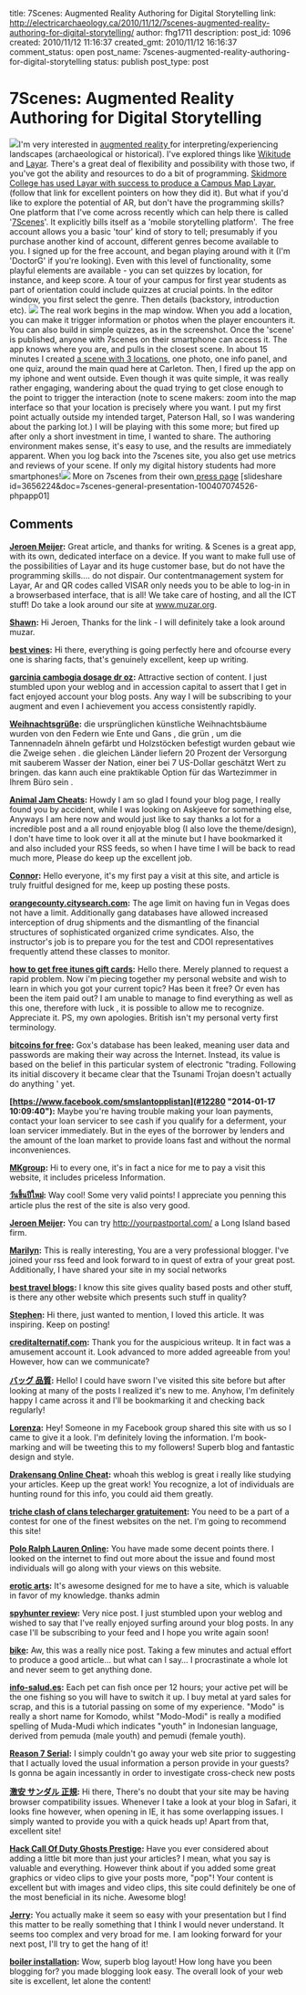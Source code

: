 title: 7Scenes: Augmented Reality Authoring for Digital Storytelling
link: http://electricarchaeology.ca/2010/11/12/7scenes-augmented-reality-authoring-for-digital-storytelling/
author: fhg1711
description: 
post_id: 1096
created: 2010/11/12 11:16:37
created_gmt: 2010/11/12 16:16:37
comment_status: open
post_name: 7scenes-augmented-reality-authoring-for-digital-storytelling
status: publish
post_type: post

# 7Scenes: Augmented Reality Authoring for Digital Storytelling

![](http://cms.7scenes.com/sites/default/files/iPhoneSatellite.png)I'm very interested in [augmented reality ](http://en.wikipedia.org/wiki/Augmented_reality)for interpreting/experiencing landscapes (archaeological or historical). I've explored things like [Wikitude ](http://www.wikitude.org/)and [Layar](http://www.layar.com/). There's a great deal of flexibility and possibility with those two, if you've got the ability and resources to do a bit of programming. [Skidmore College has used Layar with success to produce a Campus Map Layar.](http://academics.skidmore.edu/blogs/onlocation/2010/10/21/augmenting-reality/) (follow that link for excellent pointers on how they did it). But what if you'd like to explore the potential of AR, but don't have the programming skills? One platform that I've come across recently which can help there is called '[7Scenes](http://7scenes.com/)'. It explicitly bills itself as a 'mobile storytelling platform'.  The free account allows you a basic 'tour' kind of story to tell; presumably if you purchase another kind of account, different genres become available to you. I signed up for the free account, and began playing around with it (I'm 'DoctorG' if you're looking). Even with this level of functionality, some playful elements are available - you can set quizzes by location, for instance, and keep score. A tour of your campus for first year students as part of orientation could include quizzes at crucial points. In the editor window, you first select the genre. Then details (backstory, introduction etc). ![](http://electricarchaeologist.files.wordpress.com/2010/11/7scenes-editor.png?w=300) The real work begins in the map window. When you add a location, you can make it trigger information or photos when the player encounters it. You can also build in simple quizzes, as in the screenshot. Once the 'scene' is published, anyone with 7scenes on their smartphone can access it. The app knows where you are, and pulls in the closest scene. In about 15 minutes I created [a scene with 3 locations](7scenes.com/scene/722852), one photo, one info panel, and one quiz, around the main quad here at Carleton. Then, I fired up the app on my iphone and went outside. Even though it was quite simple, it was really rather engaging, wandering about the quad trying to get close enough to the point to trigger the interaction (note to scene makers: zoom into the map interface so that your location is precisely where you want. I put my first point actually outside my intended target, Paterson Hall, so I was wandering about the parking lot.) I will be playing with this some more; but fired up after only a short investment in time, I wanted to share. The authoring environment makes sense, it's easy to use, and the results are immediately apparent. When you log back into the 7scenes site, you also get use metrics and reviews of your scene. If only my digital history students had more smartphones!![](http://electricarchaeologist.files.wordpress.com/2010/11/7scenes-myscenes.png?w=300) More on 7scenes from their own[ press page](7scenes.com/press) [slideshare id=3656224&doc=7scenes-general-presentation-100407074526-phpapp01]

## Comments

**[Jeroen Meijer](#3782 "2010-11-12 11:42:41"):** Great article, and thanks for writing. & Scenes is a great app, with its own, dedicated interface on a device. If you want to make full use of the possibilities of Layar and its huge customer base, but do not have the programming skills.... do not dispair. Our contentmanagement system for Layar, Ar and QR codes called VISAR only needs you to be able to log-in in a browserbased interface, that is all! We take care of hosting, and all the ICT stuff! Do take a look around our site at www.muzar.org.

**[Shawn](#3784 "2010-11-12 14:12:48"):** Hi Jeroen, Thanks for the link - I will definitely take a look around muzar.

**[best vines](#11426 "2013-12-04 20:24:03"):** Hi there, everything is going perfectly here and ofcourse every one is sharing facts, that's genuinely excellent, keep up writing.

**[garcinia cambogia dosage dr oz](#11019 "2013-11-10 10:38:25"):** Attractive section of content. I just stumbled upon your weblog and in accession capital to assert that I get in fact enjoyed account your blog posts. Any way I will be subscribing to your augment and even I achievement you access consistently rapidly.

**[Weihnachtsgrüße](#11273 "2013-11-28 03:10:48"):** die ursprünglichen künstliche Weihnachtsbäume wurden von den Federn wie Ente und Gans , die grün , um die Tannennadeln ähneln gefärbt und Holzstöcken befestigt wurden gebaut wie die Zweige sehen . die gleichen Länder liefern 20 Prozent der Versorgung mit sauberem Wasser der Nation, einer bei 7 US-Dollar geschätzt Wert zu bringen. das kann auch eine praktikable Option für das Wartezimmer in Ihrem Büro sein .

**[Animal Jam Cheats](#12257 "2014-01-16 20:35:46"):** Howdy I am so glad I found your blog page, I really found you by accident, while I was looking on Askjeeve for something else, Anyways I am here now and would just like to say thanks a lot for a incredible post and a all round enjoyable blog (I also love the theme/design), I don't have time to look over it all at the minute but I have bookmarked it and also included your RSS feeds, so when I have time I will be back to read much more, Please do keep up the excellent job.

**[Connor](#11013 "2013-11-09 15:52:29"):** Hello everyone, it's my first pay a visit at this site, and article is truly fruitful designed for me, keep up posting these posts.

**[orangecounty.citysearch.com](#11906 "2013-12-27 10:21:51"):** The age limit on having fun in Vegas does not have a limit. Additionally gang databases have allowed increased interception of drug shipments and the dismantling of the financial structures of sophisticated organized crime syndicates. Also, the instructor's job is to prepare you for the test and CDOI representatives frequently attend these classes to monitor.

**[how to get free itunes gift cards](#11031 "2013-11-11 22:43:05"):** Hello there. Merely planned to request a rapid problem. Now i'm piecing together my personal website and wish to learn in which you got your current topic? Has been it free? Or even has been the item paid out? I am unable to manage to find everything as well as this one, therefore with luck , it is possible to allow me to recognize. Appreciate it. PS, my own apologies. British isn't my personal verty first terminology.

**[bitcoins for free](#11274 "2013-11-28 04:37:32"):** Gox's database has been leaked, meaning user data and passwords are making their way across the Internet. Instead, its value is based on the belief in this particular system of electronic "trading. Following its initial discovery it became clear that the Tsunami Trojan doesn't actually do anything ' yet.

**[https://www.facebook.com/smslantopplistan](#12280 "2014-01-17 10:09:40"):** Maybe you're having trouble making your loan payments, contact your loan servicer to see cash if you qualify for a deferment, your loan servicer immediately. But in the eyes of the borrower by lenders and the amount of the loan market to provide loans fast and without the normal inconveniences.

**[MKgroup](#11134 "2013-11-22 19:08:38"):** Hi to every one, it's in fact a nice for me to pay a visit this website, it includes priceless Information.

**[วันขึ้นปีใหม่](#11408 "2013-12-04 00:10:40"):** Way cool! Some very valid points! I appreciate you penning this article plus the rest of the site is also very good.

**[Jeroen Meijer](#10788 "2013-09-17 03:37:34"):** You can try http://yourpastportal.com/ a Long Island based firm.

**[Marilyn](#10787 "2013-09-17 03:32:42"):** This is really interesting, You are a very professional blogger. I've joined your rss feed and look forward to in quest of extra of your great post. Additionally, I have shared your site in my social networks

**[best travel blogs](#11172 "2013-11-24 00:44:42"):** I know this site gives quality based posts and other stuff, is there any other website which presents such stuff in quality?

**[Stephen](#11173 "2013-11-24 11:22:44"):** Hi there, just wanted to mention, I loved this article. It was inspiring. Keep on posting!

**[creditalternatif.com](#11175 "2013-11-24 14:32:29"):** Thank you for the auspicious writeup. It in fact was a amusement account it. Look advanced to more added agreeable from you! However, how can we communicate?

**[バッグ 品質](#11713 "2013-12-18 07:58:14"):** Hello! I could have sworn I've visited this site before but after looking at many of the posts I realized it's new to me. Anyhow, I'm definitely happy I came across it and I'll be bookmarking it and checking back regularly!

**[Lorenza](#12303 "2014-01-18 06:52:13"):** Hey! Someone in my Facebook group shared this site with us so I came to give it a look. I'm definitely loving the information. I'm book-marking and will be tweeting this to my followers! Superb blog and fantastic design and style.

**[Drakensang Online Cheat](#11206 "2013-11-26 00:44:20"):** whoah this weblog is great i really like studying your articles. Keep up the great work! You recognize, a lot of individuals are hunting round for this info, you could aid them greatly.

**[triche clash of clans telecharger gratuitement](#11921 "2013-12-28 13:28:58"):** You need to be a part of a contest for one of the finest websites on the net. I'm going to recommend this site!

**[Polo Ralph Lauren Online](#11934 "2013-12-29 10:00:57"):** You have made some decent points there. I looked on the internet to find out more about the issue and found most individuals will go along with your views on this website.

**[erotic arts](#11680 "2013-12-16 03:17:28"):** It's awesome designed for me to have a site, which is valuable in favor of my knowledge. thanks admin

**[spyhunter review](#11669 "2013-12-15 22:50:39"):** Very nice post. I just stumbled upon your weblog and wished to say that I've really enjoyed surfing around your blog posts. In any case I'll be subscribing to your feed and I hope you write again soon!

**[bike](#11734 "2013-12-19 05:33:30"):** Aw, this was a really nice post. Taking a few minutes and actual effort to produce a good article… but what can I say… I procrastinate a whole lot and never seem to get anything done.

**[info-salud.es](#11782 "2013-12-22 03:14:38"):** Each pet can fish once per 12 hours; your active pet will be the one fishing so you will have to switch it up. I buy metal at yard sales for scrap, and this is a tutorial passing on some of my experience. "Modo" is really a short name for Komodo, whilst "Modo-Modi" is really a modified spelling of Muda-Mudi which indicates "youth" in Indonesian language, derived from pemuda (male youth) and pemudi (female youth).

**[Reason 7 Serial](#12335 "2014-01-20 15:30:05"):** I simply couldn't go away your web site prior to suggesting that I actually loved the usual information a person provide in your guests? Is gonna be again incessantly in order to investigate cross-check new posts

**[激安 サンダル 正規](#12023 "2014-01-03 23:34:11"):** Hi there, There's no doubt that your site may be having browser compatibility issues. Whenever I take a look at your blog in Safari, it looks fine however, when opening in IE, it has some overlapping issues. I simply wanted to provide you with a quick heads up! Apart from that, excellent site!

**[Hack Call Of Duty Ghosts Prestige](#12044 "2014-01-04 19:57:00"):** Have you ever considered about adding a little bit more than just your articles? I mean, what you say is valuable and everything. However think about if you added some great graphics or video clips to give your posts more, "pop"! Your content is excellent but with images and video clips, this site could definitely be one of the most beneficial in its niche. Awesome blog!

**[Jerry](#12122 "2014-01-09 02:06:46"):** You actually make it seem so easy with your presentation but I find this matter to be really something that I think I would never understand. It seems too complex and very broad for me. I am looking forward for your next post, I'll try to get the hang of it!

**[boiler installation](#16620 "2014-02-20 19:51:09"):** Wow, superb blog layout! How long have you been blogging for? you made blogging look easy. The overall look of your web site is excellent, let alone the content!

